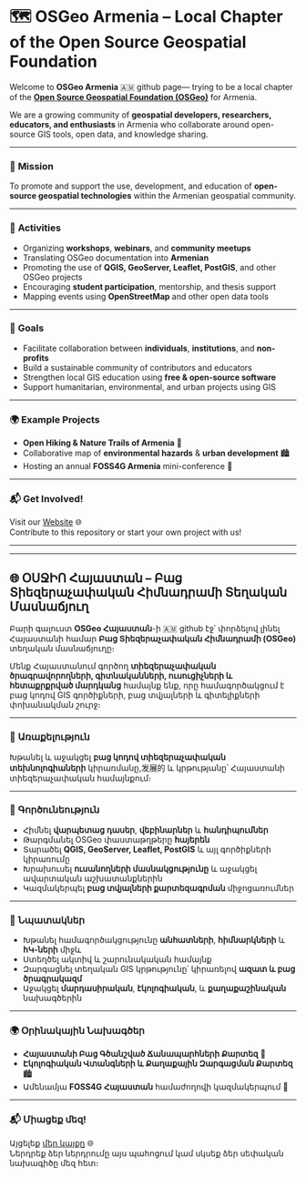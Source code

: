 # 🗺️ OSGeo Armenia – Local Chapter of the Open Source Geospatial Foundation

Welcome to  **OSGeo Armenia** 🇦🇲 github page— trying to be a local chapter of the **[Open Source Geospatial Foundation (OSGeo)](https://www.osgeo.org/)** for Armenia.

We are a growing community of **geospatial developers, researchers, educators, and enthusiasts** in Armenia who collaborate around open-source GIS tools, open data, and knowledge sharing.

---

### 🎯 **Mission**
To promote and support the use, development, and education of **open-source geospatial technologies** within the Armenian geospatial community.

---

### 📅 **Activities**
- Organizing **workshops**, **webinars**, and **community meetups**
- Translating OSGeo documentation into **Armenian**
- Promoting the use of **QGIS, GeoServer, Leaflet, PostGIS**, and other OSGeo projects
- Encouraging **student participation**, mentorship, and thesis support
- Mapping events using **OpenStreetMap** and other open data tools

---

### 🤝 **Goals**
- Facilitate collaboration between **individuals**, **institutions**, and **non-profits**
- Build a sustainable community of contributors and educators
- Strengthen local GIS education using **free & open-source software**
- Support humanitarian, environmental, and urban projects using GIS

---

### 🌍 **Example Projects**
- **Open Hiking & Nature Trails of Armenia** 🥾
- Collaborative map of **environmental hazards** & **urban development** 🏙️
- Hosting an annual **FOSS4G Armenia** mini-conference 🎤

---

### 📬 Get Involved!
Visit our [Website](https://osgeo-armenia.github.io) 🌐  
Contribute to this repository or start your own project with us!

---

---

## 🌐 ՕՍՋԻՈ Հայաստան – Բաց Տիեզերաչափական Հիմնադրամի Տեղական Մասնաճյուղ
Բարի գալուստ **OSGeo Հայաստան**-ի 🇦🇲 github էջ՝ փորձելով լինել Հայաստանի համար  **Բաց Տիեզերաչափական Հիմնադրամի (OSGeo)** տեղական մասնաճյուղը։

Մենք Հայաստանում գործող **տիեզերաչափական ծրագրավորողների, գիտնականների, ուսուցիչների և հետաքրքրված մարդկանց** համայնք ենք, որը համագործակցում է բաց կոդով GIS գործիքների, բաց տվյալների և գիտելիքների փոխանակման շուրջ։

---

### 🎯 **Առաքելություն**
Խթանել և աջակցել **բաց կոդով տիեզերաչափական տեխնոլոգիաների** կիրառմանը,发展的 և կրթությանը՝ Հայաստանի տիեզերաչափական համայնքում։

---

### 📅 **Գործունեություն**
- Հիմնել **վարպետաց դասեր**, **վեբինարներ** և **հանդիպումներ**
- Թարգմանել OSGeo փաստաթղթերը **հայերեն**
- Տարածել **QGIS, GeoServer, Leaflet, PostGIS** և այլ գործիքների կիրառումը
- Խրախուսել **ուսանողների մասնակցությունը** և աջակցել ավարտական աշխատանքներին
- Կազմակերպել **բաց տվյալների քարտեզագրման** միջոցառումներ

---

### 🤝 **Նպատակներ**
- Խթանել համագործակցությունը **անհատների**, **հիմնարկների** և **հԿ-ների** միջև
- Ստեղծել ակտիվ և շարունակական համայնք
- Զարգացնել տեղական GIS կրթությունը՝ կիրառելով **ազատ և բաց ծրագրակազմ**
- Աջակցել **մարդասիրական**, **էկոլոգիական**, և **քաղաքաշինական** նախագծերին

---

### 🌍 **Օրինակային Նախագծեր**
- **Հայաստանի Բաց Գծանշված Ճանապարհների Քարտեզ** 🥾  
- **Էկոլոգիական Վտանգների և Քաղաքային Զարգացման Քարտեզ** 🏙️  
- Ամենամյա **FOSS4G Հայաստան** համաժողովի կազմակերպում 🎤

---

### 📬 Միացեք մեզ!
Այցելեք [մեր կայքը](https://osgeo-armenia.github.io) 🌐  
Ներդրեք ձեր ներդրումը այս պահոցում կամ սկսեք ձեր սեփական նախագիծը մեզ հետ։

